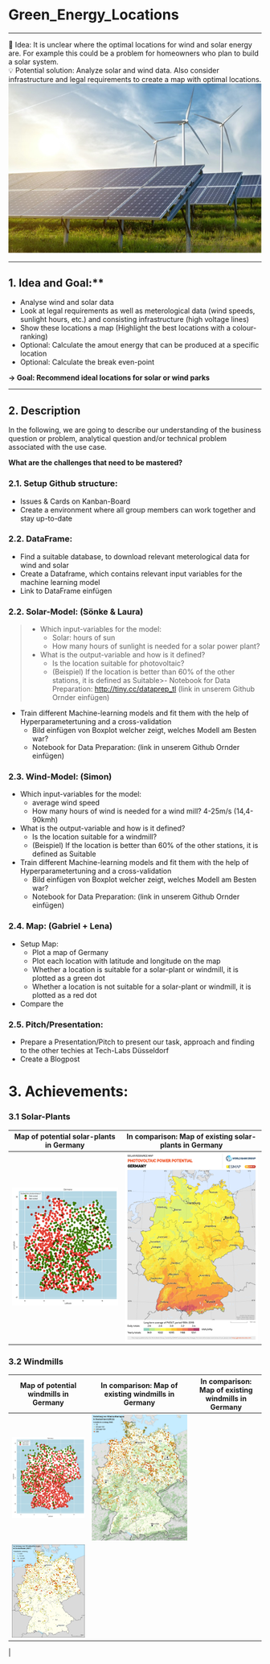 # Green_Energy_Locations
___
💭  Idea: It is unclear where the optimal locations for wind and solar energy are. For example this could be a problem for homeowners who plan to build a solar system.  
💡  Potential solution: Analyze solar and wind data. Also consider infrastructure and legal requirements to create a map with optimal locations.
![img_4.png](pictures/Maps/title.png)
___


## 1. Idea and Goal:**

- Analyse wind and solar data
- Look at legal requirements as well as meterological data (wind speeds, sunlight hours, etc.) and consisting infrastructure (high voltage lines)
- Show these locations a map (Highlight the best locations with a colour-ranking)
- Optional: Calculate the amout energy that can be produced at a specific location
- Optional: Calculate the break even-point

**→ Goal: Recommend ideal locations for solar or wind parks**
___

## 2. Description

In the following, we are going to describe our understanding of the business question or problem, analytical question and/or technical problem associated with the use case.

**What are the challenges that need to be mastered?**

### 2.1. Setup Github structure:
- Issues & Cards on Kanban-Board
- Create a environment where all group members can work together and stay up-to-date

### 2.2. DataFrame:
- Find a suitable database, to download relevant meterological data for wind and solar
- Create a Dataframe, which contains relevant input variables for the machine learning model
- Link to DataFrame einfügen

### 2.2. Solar-Model: (Sönke & Laura)
>  - Which input-variables for the model: 
>    - Solar: hours of sun
>    - How many hours of sunlight is needed for a solar power plant?
>  - What is the output-variable and how is it defined?
>    - Is the location suitable for photovoltaic?
>    - (Beispiel) If the location is better than 60% of the other stations, it is defined as Suitable>- Notebook for Data Preparation: http://tiny.cc/dataprep_tl (link in unserem Github Ornder einfügen)
- Train different Machine-learning models and fit them with the help of Hyperparametertuning and a cross-validation
    - Bild einfügen von Boxplot welcher zeigt, welches Modell am Besten war?
    - Notebook for Data Preparation: (link in unserem Github Ornder einfügen)
  
### 2.3. Wind-Model: (Simon)
- Which input-variables for the model: 
  - average wind speed
  - How many hours of wind is needed for a wind mill? 4-25m/s (14,4-90kmh) 
- What is the output-variable and how is it defined?
  - Is the location suitable for a windmill?
  - (Beispiel) If the location is better than 60% of the other stations, it is defined as Suitable
- Train different Machine-learning models and fit them with the help of Hyperparametertuning and a cross-validation
  - Bild einfügen von Boxplot welcher zeigt, welches Modell am Besten war?
  - Notebook for Data Preparation: (link in unserem Github Ornder einfügen)

### 2.4. Map: (Gabriel + Lena)
- Setup Map:
  - Plot a map of Germany 
  - Plot each location with latitude and longitude on the map
  - Whether a location is suitable for a solar-plant or windmill, it is plotted as a green dot
  - Whether a location is not suitable for a solar-plant or windmill, it is plotted as a red dot
- Compare the 
    
### 2.5. Pitch/Presentation:
  - Prepare a Presentation/Pitch to present our task, approach and finding to the other techies at Tech-Labs Düsseldorf
  - Create a Blogpost 
  
# 3. Achievements:

### 3.1 Solar-Plants

| **Map of potential solar-plants in Germany** | **In comparison: Map of existing solar-plants in Germany** |
| :---: | :---: | 
| ![img_3.png](pictures/Maps/map_photovoltaics.png) | ![](pictures/Maps/Germany_PVOUT_mid-size-map_156x220mm-300dpi_v20191205.png) |

### 3.2 Windmills

| **Map of potential windmills in Germany** | **In comparison: Map of existing windmills in Germany** | **In comparison: Map of existing windmills in Germany** |
| :---: | :---: | :---: |
| ![img_7.png](pictures/Maps/map_windmills.png) | ![800px-Windkraftanlagen_in_Deutschland.png)](pictures/Maps/800px-Windkraftanlagen_in_Deutschland.png)
 | ![Wind_farms_in_Germany.png](pictures/Maps/Wind_farms_in_Germany.png)
 |